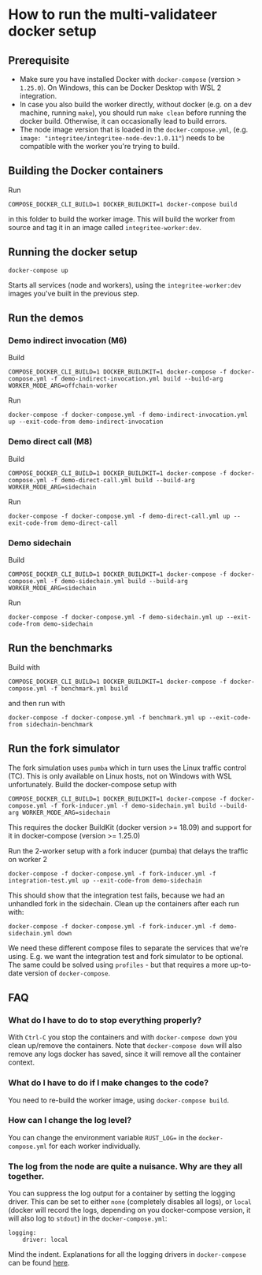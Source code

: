 #  How to run the multi-validateer docker setup

## Prerequisite

* Make sure you have installed Docker with `docker-compose` (version > `1.25.0`). On Windows, this can be Docker Desktop with WSL 2 integration.
* In case you also build the worker directly, without docker (e.g. on a dev machine, running `make`), you should run `make clean` before running the docker build. Otherwise, it can occasionally lead to build errors.
* The node image version that is loaded in the `docker-compose.yml`, (e.g. `image: "integritee/integritee-node-dev:1.0.11"`) needs to be compatible with the worker you're trying to build.

## Building the Docker containers

Run
```
COMPOSE_DOCKER_CLI_BUILD=1 DOCKER_BUILDKIT=1 docker-compose build
```
in this folder to build the worker image. This will build the worker from source and tag it in an image called `integritee-worker:dev`.

## Running the docker setup

```
docker-compose up
``` 
Starts all services (node and workers), using the `integritee-worker:dev` images you've built in the previous step.

## Run the demos

### Demo indirect invocation (M6)
Build
```
COMPOSE_DOCKER_CLI_BUILD=1 DOCKER_BUILDKIT=1 docker-compose -f docker-compose.yml -f demo-indirect-invocation.yml build --build-arg WORKER_MODE_ARG=offchain-worker
```
Run 
```
docker-compose -f docker-compose.yml -f demo-indirect-invocation.yml up --exit-code-from demo-indirect-invocation
```
### Demo direct call (M8)

Build
```
COMPOSE_DOCKER_CLI_BUILD=1 DOCKER_BUILDKIT=1 docker-compose -f docker-compose.yml -f demo-direct-call.yml build --build-arg WORKER_MODE_ARG=sidechain
```
Run
```
docker-compose -f docker-compose.yml -f demo-direct-call.yml up --exit-code-from demo-direct-call
```

### Demo sidechain
Build
```
COMPOSE_DOCKER_CLI_BUILD=1 DOCKER_BUILDKIT=1 docker-compose -f docker-compose.yml -f demo-sidechain.yml build --build-arg WORKER_MODE_ARG=sidechain
```
Run
```
docker-compose -f docker-compose.yml -f demo-sidechain.yml up --exit-code-from demo-sidechain
```

## Run the benchmarks
Build with
```
COMPOSE_DOCKER_CLI_BUILD=1 DOCKER_BUILDKIT=1 docker-compose -f docker-compose.yml -f benchmark.yml build
```
and then run with
```
docker-compose -f docker-compose.yml -f benchmark.yml up --exit-code-from sidechain-benchmark
```

## Run the fork simulator
The fork simulation uses `pumba` which in turn uses the Linux traffic control (TC). This is only available on Linux hosts, not on Windows with WSL unfortunately.
Build the docker-compose setup with
```
COMPOSE_DOCKER_CLI_BUILD=1 DOCKER_BUILDKIT=1 docker-compose -f docker-compose.yml -f fork-inducer.yml -f demo-sidechain.yml build --build-arg WORKER_MODE_ARG=sidechain
```

This requires the docker BuildKit (docker version >= 18.09) and support for it in docker-compose (version >= 1.25.0)

Run the 2-worker setup with a fork inducer (pumba) that delays the traffic on worker 2
```
docker-compose -f docker-compose.yml -f fork-inducer.yml -f integration-test.yml up --exit-code-from demo-sidechain
```

This should show that the integration test fails, because we had an unhandled fork in the sidechain. Clean up the containers after each run with:
```
docker-compose -f docker-compose.yml -f fork-inducer.yml -f demo-sidechain.yml down
```

We need these different compose files to separate the services that we're using. E.g. we want the integration test and fork simulator to be optional. The same could be solved using `profiles` - but that requires a more up-to-date version of `docker-compose`.

## FAQ
### What do I have to do to stop everything properly?
With `Ctrl-C` you stop the containers and with `docker-compose down` you clean up/remove the containers. Note that `docker-compose down` will also remove any logs docker has saved, since it will remove all the container context.

### What do I have to do if I make changes to the code?
You need to re-build the worker image, using `docker-compose build`.

### How can I change the log level?
You can change the environment variable `RUST_LOG=` in the `docker-compose.yml` for each worker individually.

### The log from the node are quite a nuisance. Why are they all together.
You can suppress the log output for a container by setting the logging driver. This can be set to either `none` (completely disables all logs), or `local` (docker will record the logs, depending on you docker-compose version, it will also log to `stdout`) in the `docker-compose.yml`:
```
logging:
    driver: local
```
Mind the indent. Explanations for all the logging drivers in `docker-compose` can be found [here](https://docs.docker.com/config/containers/logging/local/).